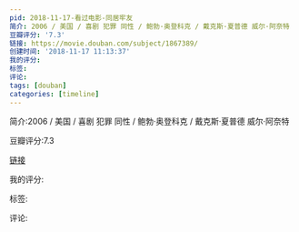```yaml
---
pid: 2018-11-17-看过电影-同居牢友
简介: 2006 / 美国 / 喜剧 犯罪 同性 / 鲍勃·奥登科克 / 戴克斯·夏普德 威尔·阿奈特
豆瓣评分: '7.3'
链接: https://movie.douban.com/subject/1867389/
创建时间: '2018-11-17 11:13:37'
我的评分:
标签:
评论:
tags: [douban]
categories: [timeline]
---
```

简介:2006 / 美国 / 喜剧 犯罪 同性 / 鲍勃·奥登科克 / 戴克斯·夏普德 威尔·阿奈特

豆瓣评分:7.3

[链接](https://movie.douban.com/subject/1867389/)

我的评分:

标签:

评论:

